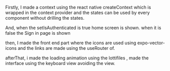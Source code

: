 Firstly,
I made a context using the react native createContext which is wrapped in the context provider and the states can be used by every component without drilling the states.

And,
when the setIsAuthenticated is true home screen is shown. when it is false the Sign in page is shown

then,
I made the front end part where the icons are used using expo-vector-icons and the links are made using the useRouter of.

afterThat,
i made the loading animation using the lottifiles ,
made the interface using the keyboard view avoiding the view.
